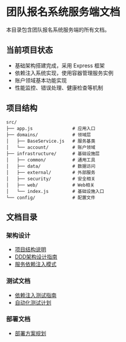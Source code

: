 # 团队报名系统服务端文档

本目录包含团队报名系统服务端的所有文档。

## 当前项目状态

- 基础架构搭建完成，采用 Express 框架
- 依赖注入系统实现，使用容器管理服务实例
- 账户领域基本功能实现
- 性能监控、错误处理、健康检查等机制

## 项目结构

```
src/
├── app.js               # 应用入口
├── domains/             # 领域层
│   ├── BaseService.js   # 服务基类
│   └── account/         # 账户领域
├── infrastructure/      # 基础设施层
│   ├── common/          # 通用工具
│   ├── data/            # 数据访问
│   ├── external/        # 外部服务
│   ├── security/        # 安全相关
│   ├── web/             # Web相关
│   └── index.js         # 基础设施入口
└── config/              # 配置文件
```

## 文档目录

### 架构设计
- [项目结构说明](架构设计/项目结构说明.md)
- [DDD架构设计指南](架构设计/DDD架构设计指南.md)
- [服务依赖注入模式](架构设计/服务依赖注入模式.md)

### 测试文档
- [依赖注入测试指南](测试文档/依赖注入测试指南.md)
- [自动化测试计划](测试文档/自动化测试计划.md)

### 部署文档
- [部署方案规划](部署文档/部署方案规划.md) 